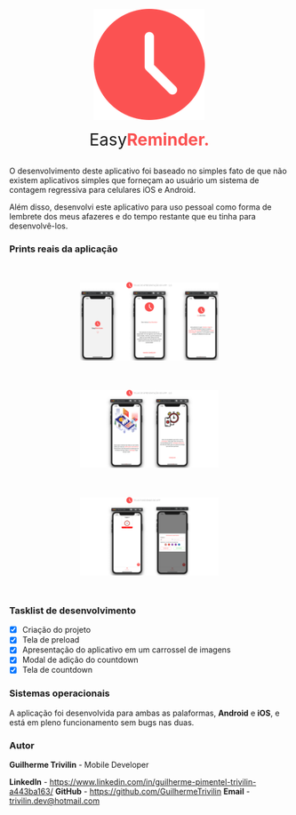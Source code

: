<p align="center">
    <img src="https://raw.githubusercontent.com/GuilhermeTrivilin/easyreminder/master/src/assets/readme-images/logo.png" />
    <p align="center" style="font-size: 30px; margin-top: 5px">Easy<b style="color: #FB5252">Reminder.</b></p>
</p>

O desenvolvimento deste aplicativo foi baseado no simples fato de que não existem aplicativos simples que forneçam ao usuário um sistema de contagem regressiva para celulares iOS e Android.

Além disso, desenvolvi este aplicativo para uso pessoal como forma de lembrete dos meus afazeres e do tempo restante que eu tinha para desenvolvê-los.

### Prints reais da aplicação

<div style="width: 250px; margin: 50px auto">
    <img src="https://raw.githubusercontent.com/GuilhermeTrivilin/easyreminder/master/src/assets/readme-images/1.png" />
</div>

<div style="width: 250px; margin: 50px auto">
    <img src="https://raw.githubusercontent.com/GuilhermeTrivilin/easyreminder/master/src/assets/readme-images/2.png" />
</div>

<div style="width: 250px; margin: 50px auto">
    <img src="https://raw.githubusercontent.com/GuilhermeTrivilin/easyreminder/master/src/assets/readme-images/3.png" />
</div>

### Tasklist de desenvolvimento

- [x] Criação do projeto
- [x] Tela de preload
- [x] Apresentação do aplicativo em um carrossel de imagens
- [x] Modal de adição do countdown
- [x] Tela de countdown

### Sistemas operacionais

A aplicação foi desenvolvida para ambas as palaformas, **Android** e **iOS**, e está em pleno funcionamento sem bugs nas duas.

### Autor

**Guilherme Trivilin** - Mobile Developer

**LinkedIn** - https://www.linkedin.com/in/guilherme-pimentel-trivilin-a443ba163/
**GitHub** - https://github.com/GuilhermeTrivilin
**Email** - trivilin.dev@hotmail.com
